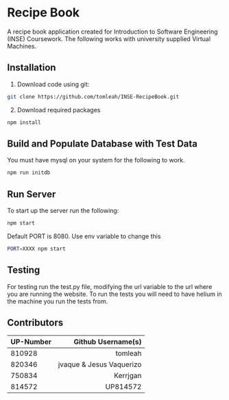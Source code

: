 Recipe Book
===========

A recipe book application created for Introduction to Software Engineering (INSE) Coursework.
The following works with university supplied Virtual Machines.

Installation
------------

1. Download code using git:

  ```bash
  git clone https://github.com/tomleah/INSE-RecipeBook.git
  ```

2. Download required packages

  ```bash
  npm install
  ```

Build and Populate Database with Test Data
------------------------------------------
You must have mysql on your system for the following to work.

```bash
npm run initdb
```

Run Server
----------

To start up the server run the following:

  ```bash
  npm start
  ```

Default PORT is 8080. Use env variable to change this

  ```bash
  PORT=XXXX npm start
  ```
Testing
-------

For testing run the test.py file, modifying the url variable to the url where you are running the website.
To run the tests you will need to have helium in the machine you run the tests from.

Contributors
------------

| UP-Number | Github Username(s)       |
| --------- | ------------------------:|
| 810928    | tomleah                  |
| 820346    | jvaque & Jesus Vaquerizo |
| 750834    | Kerrjgan                 |
| 814572    | UP814572                 |
